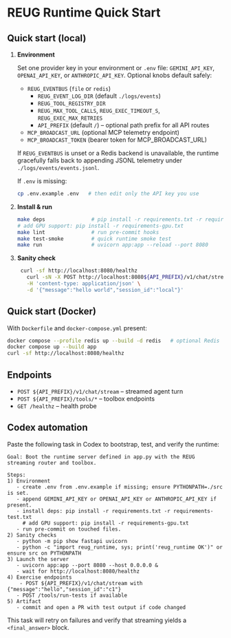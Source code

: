 # REUG Runtime Quick Start

## Quick start (local)

1. **Environment**

   Set one provider key in your environment or `.env` file: `GEMINI_API_KEY`, `OPENAI_API_KEY`, or `ANTHROPIC_API_KEY`.
   Optional knobs default safely:

   - `REUG_EVENTBUS` (`file` or `redis`)
     - `REUG_EVENT_LOG_DIR` (default `./logs/events`)
     - `REUG_TOOL_REGISTRY_DIR`
     - `REUG_MAX_TOOL_CALLS`, `REUG_EXEC_TIMEOUT_S`, `REUG_EXEC_MAX_RETRIES`
     - `API_PREFIX` (default `/`) – optional path prefix for all API routes
   - `MCP_BROADCAST_URL` (optional MCP telemetry endpoint)
   - `MCP_BROADCAST_TOKEN` (bearer token for MCP_BROADCAST_URL)

   If `REUG_EVENTBUS` is unset or a Redis backend is unavailable, the runtime
   gracefully falls back to appending JSONL telemetry under
   `./logs/events/events.jsonl`.

   If `.env` is missing:

   ```bash
   cp .env.example .env   # then edit only the API key you use
   ```

2. **Install & run**

   ```bash
   make deps               # pip install -r requirements.txt -r requirements-test.txt
   # add GPU support: pip install -r requirements-gpu.txt
   make lint               # run pre-commit hooks
   make test-smoke         # quick runtime smoke test
   make run                # uvicorn app:app --reload --port 8080
   ```

3. **Sanity check**

   ```bash
    curl -sf http://localhost:8080/healthz
      curl -sN -X POST http://localhost:8080${API_PREFIX}/v1/chat/stream \
      -H 'content-type: application/json' \
      -d '{"message":"hello world","session_id":"local"}'
   ```

## Quick start (Docker)

With `Dockerfile` and `docker-compose.yml` present:

```bash
docker compose --profile redis up --build -d redis   # optional Redis
docker compose up --build app
curl -sf http://localhost:8080/healthz
```

## Endpoints

- `POST ${API_PREFIX}/v1/chat/stream` – streamed agent turn
- `POST ${API_PREFIX}/tools/*` – toolbox endpoints
- `GET /healthz` – health probe

## Codex automation

Paste the following task in Codex to bootstrap, test, and verify the runtime:

```
Goal: Boot the runtime server defined in app.py with the REUG streaming router and toolbox.

Steps:
1) Environment
   - create .env from .env.example if missing; ensure PYTHONPATH=./src is set.
   - append GEMINI_API_KEY or OPENAI_API_KEY or ANTHROPIC_API_KEY if present.
   - install deps: pip install -r requirements.txt -r requirements-test.txt
     # add GPU support: pip install -r requirements-gpu.txt
   - run pre-commit on touched files.
2) Sanity checks
   - python -m pip show fastapi uvicorn
   - python -c "import reug_runtime, sys; print('reug_runtime OK')" or ensure src on PYTHONPATH
3) Launch the server
   - uvicorn app:app --port 8080 --host 0.0.0.0 &
   - wait for http://localhost:8080/healthz
4) Exercise endpoints
    - POST ${API_PREFIX}/v1/chat/stream with {"message":"hello","session_id":"c1"}
   - POST /tools/run-tests if available
5) Artifact
   - commit and open a PR with test output if code changed
```

This task will retry on failures and verify that streaming yields a `<final_answer>` block.
